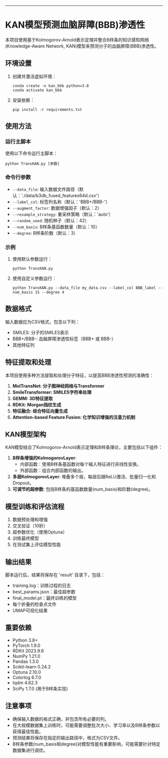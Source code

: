 ---

# KAN模型预测血脑屏障(BBB)渗透性

本项目使用基于Kolmogorov-Arnold表示定理并整合B样条的知识感知网络(Knowledge-Aware Network, KAN)模型来预测分子的血脑屏障(BBB)渗透性。

## 环境设置

1. 创建并激活虚拟环境：
   ```
   conda create -n kan_bbb python=3.8
   conda activate kan_bbb
   ```

2. 安装依赖：
   ```
   pip install -r requirements.txt
   ```

## 使用方法

### 运行主脚本

使用以下命令运行主脚本：

```
python TransKAN.py [参数]
```

### 命令行参数

- `--data_file`: 输入数据文件路径（默认：'./data/b3db_fused_features64d.csv'）
- `--label_col`: 标签列名称（默认：'BBB+/BBB-'）
- `--augment_factor`: 数据增强因子（默认：2）
- `--resample_strategy`: 重采样策略（默认：'auto'）
- `--random_seed`: 随机种子（默认：42）
- `--num_basis`: B样条基函数数量（默认：10）
- `--degree`: B样条阶数（默认：3）

### 示例

1. 使用默认参数运行：
   ```
   python TransKAN.py
   ```

2. 使用自定义参数运行：
   ```
   python TransKAN.py --data_file my_data.csv --label_col BBB_label --num_basis 15 --degree 4
   ```

## 数据格式

输入数据应为CSV格式，包含以下列：
- SMILES: 分子的SMILES表示
- BBB+/BBB-: 血脑屏障渗透性标签（BBB+ 或 BBB-）
- 其他特征列

## 特征提取和处理

本项目使用多种方法提取和处理分子特征，以提高BBB渗透性预测的准确性：

1. **MolTransNet: 分子图神经网络与Transformer**
2. **SmileTransformer: SMILES字符串处理**
3. **GEMM: 3D特征提取**
4. **RDKit: Morgan指纹生成**
5. **特征融合: 综合特征向量生成**
6. **Attention-based Feature Fusion: 化学知识增强的注意力机制**

## KAN模型架构

KAN模型结合了Kolmogorov-Arnold表示定理和B样条理论，主要包括以下组件：

1. **B样条增强的KolmogorovLayer**: 
   - 内部函数：使用B样条基函数对每个输入特征进行非线性变换。
   - 外部函数：组合内部函数的输出。
2. **多层KolmogorovLayer**: 堆叠多个层，每层后跟ReLU激活、批量归一化和Dropout。
3. **可调节的超参数**: 包括B样条的基函数数量(num_basis)和阶数(degree)。

## 模型训练和评估流程

1. 数据预处理和增强
2. 交叉验证（10折）
3. 超参数优化（使用Optuna）
4. 训练最终模型
5. 在测试集上评估模型性能

## 输出结果

脚本运行后，结果将保存在 'result' 目录下，包括：
- training.log：训练过程的日志
- best_params.json：最佳超参数
- final_model.pt：最终训练的模型
- 每个折叠的检查点文件
- UMAP可视化结果

## 重要依赖

- Python 3.8+
- PyTorch 1.9.0
- RDKit 2023.9.6
- NumPy 1.21.0
- Pandas 1.3.0
- Scikit-learn 0.24.2
- Optuna 2.10.0
- Colorlog 6.7.0
- tqdm 4.62.3
- SciPy 1.7.0 (用于B样条实现)

## 注意事项

- 确保输入数据的格式正确，并包含所有必要的列。
- 在大规模数据集上训练时，可能需要调整批次大小、学习率以及B样条参数以获得最佳性能。
- 预测结果将保存在指定的输出路径中，格式为CSV文件。
- B样条参数(num_basis和degree)对模型性能有重要影响，可能需要针对特定数据集进行调优。
